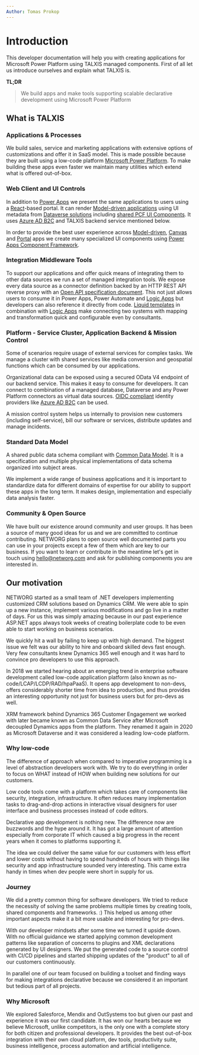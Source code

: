 ```yaml
---
Author: Tomas Prokop
---
```


# Introduction
This developer documentation will help you with creating applications for Microsoft Power Platform using TALXIS managed components.
First of all let us introduce ourselves and explain what TALXIS is.

**TL;DR**
> We build apps and make tools supporting scalable declarative development using Microsoft Power Platform

## What is TALXIS

### Applications & Processes
We build sales, service and marketing applications with extensive options of customizations and offer it in SaaS model. This is made possible because they are built using a low-code platform [Microsoft Power Platform](https://powerplatform.microsoft.com/). To make building these apps even faster we maintain many utilities which extend what is offered out-of-box.

### Web Client and UI Controls
In addition to [Power Apps](https://powerapps.microsoft.com/) we present the same applications to users using a [React](https://reactjs.org/)-based portal. It can render [Model-driven applications](https://docs.microsoft.com/en-us/powerapps/maker/model-driven-apps/model-driven-app-components) using UI metadata from [Dataverse solutions](https://docs.microsoft.com/en-us/powerapps/maker/data-platform/solutions-overview) including [shared PCF UI Components](https://docs.microsoft.com/en-us/powerapps/developer/component-framework/overview). It uses [Azure AD B2C](https://docs.microsoft.com/en-us/azure/active-directory-b2c/overview) and TALXIS backend service mentioned below.

In order to provide the best user experience across [Model-driven](https://docs.microsoft.com/en-us/powerapps/maker/model-driven-apps/model-driven-app-components), [Canvas](https://docs.microsoft.com/en-us/powerapps/maker/canvas-apps/getting-started) and [Portal](https://docs.microsoft.com/en-us/powerapps/maker/portals/overview) apps we create many specialized UI components using [Power Apps Component Framework](https://docs.microsoft.com/en-us/powerapps/developer/component-framework/overview).

### Integration Middleware Tools
To support our applications and offer quick means of integrating them to other data sources we run a set of managed integration tools. We expose every data source as a connector definition backed by an HTTP REST API reverse proxy with an [Open API specification document](https://www.openapis.org/). This not just allows users to consume it in Power Apps, Power Automate and [Logic Apps](https://docs.microsoft.com/en-us/azure/logic-apps/logic-apps-overview) but developers can also reference it directly from code.
[Liquid templates](https://shopify.github.io/liquid/basics/introduction/) in combination with [Logic Apps](https://docs.microsoft.com/en-us/azure/logic-apps/logic-apps-overview) make connecting two systems with mapping and transformation quick and configurable even by consultants.

### Platform - Service Cluster, Application Backend & Mission Control
Some of scenarios require usage of external services for complex tasks. We manage a cluster with shared services like media conversion and geospatial functions which can be consumed by our applications.

Organizational data can be exposed using a secured OData V4 endpoint of our backend service. This makes it easy to consume for developers. It can connect to combination of a managed database, Dataverse and any Power Platform connectors as virtual data sources. [OIDC compliant](https://openid.net/connect/) identity providers like [Azure AD B2C](https://docs.microsoft.com/en-us/azure/active-directory-b2c/overview) can be used.

A mission control system helps us internally to provision new customers (including self-service), bill our software or services, distribute updates and manage incidents.

### Standard Data Model
A shared public data schema compliant with [Common Data Model](https://docs.microsoft.com/en-us/common-data-model/). It is a specification and multiple physical implementations of data schema organized into subject areas.

We implement a wide range of business applications and it is important to standardize data for different domains of expertise for our ability to support these apps in the long term.
It makes design, implementation and especially data analysis faster.


### Community & Open Source
We have built our existence around community and user groups. It has been a source of many good ideas for us and we are committed to continue contributing.
NETWORG plans to open source well documented parts you can use in your projects except a few of them which are key to our business.
If you want to learn or contribute in the meantime let's get in touch using hello@networg.com and ask for publishing components you are interested in.

## Our motivation
NETWORG started as a small team of .NET developers implementing customized CRM solutions based on Dynamics CRM. We were able to spin up a new instance, implement various modifications and go live in a matter of days. For us this was simply amazing because in our past experience ASP.NET apps always took weeks of creating boilerplate code to be even able to start working on business scenarios.

We quickly hit a wall by failing to keep up with high demand. The biggest issue we felt was our ability to hire and onboard skilled devs fast enough. Very few consultants knew Dynamics 365 well enough and it was hard to convince pro developers to use this approach.

In 2018 we started hearing about an emerging trend in enterprise software development called low-code application platform (also known as no-code/LCAP/LCDP/RAD/hpaPaaS). It opens app development to non-devs, offers considerably shorter time from idea to production, and thus provides an interesting opportunity not just for business users but for pro-devs as well.

XRM framework behind Dynamics 365 Customer Engagement we worked with later became known as Common Data Service after Microsoft decoupled Dynamics apps from the platform. They renamed it again in 2020 as Microsoft Dataverse and it was considered a leading low-code platform.

### Why low-code 
The difference of approach when compared to imperative programming is a level of abstraction developers work with. We try to do everything in order to focus on WHAT instead of HOW when building new solutions for our customers.

Low code tools come with a platform which takes care of components like security, integration, infrastructure. It often reduces many implementation tasks to drag-and-drop actions in interactive visual designers for user interface and business processes instead of code editors.

Declarative app development is nothing new. The difference now are buzzwords and the hype around it. It has got a large amount of attention especially from corporate IT which caused a big progress in the recent years when it comes to platforms supporting it.

The idea we could deliver the same value for our customers with less effort and lower costs without having to spend hundreds of hours with things like security and app infrastructure sounded very interesting. This came extra handy in times when dev people were short in supply for us.

### Journey
We did a pretty common thing for software developers. We tried to reduce the necessity of solving the same problems multiple times by creating tools, shared components and frameworks. :) This helped us among other important aspects make it a bit more usable and interesting for pro-devs.

With our developer mindsets after some time we turned it upside down. With no official guidance we started applying common development patterns like separation of concerns to plugins and XML declarations generated by UI designers. We put the generated code to a source control with CI/CD pipelines and started shipping updates of the "product" to all of our customers continuously.

In parallel one of our team focused on building a toolset and finding ways for making integrations declarative because we considered it an important but tedious part of all projects.

### Why Microsoft
We explored Salesforce, Mendix and OutSystems too but given our past and experience it was our first candidate.
It has won our hearts because we believe Microsoft, unlike competitors, is the only one with a complete story for both citizen and professional developers. It provides the best out-of-box integration with their own cloud platform, dev tools, productivity suite, business intelligence, process automation and artificial intelligence.

